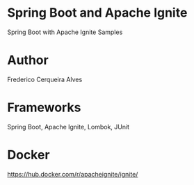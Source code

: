 # Spring Boot and Apache Ignite

Spring Boot with Apache Ignite Samples

# Author

Frederico Cerqueira Alves

# Frameworks

Spring Boot,
Apache Ignite,
Lombok,
JUnit

# Docker

https://hub.docker.com/r/apacheignite/ignite/


